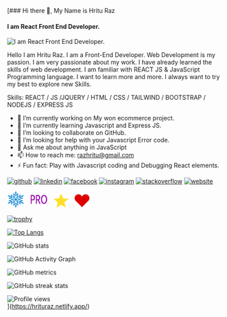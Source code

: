 [### Hi there 👋, My Name is Hritu Raz
#### I am React Front End Developer.
![I am React Front End Developer.](https://scontent.fdac5-1.fna.fbcdn.net/v/t39.30808-6/259761865_113625664474512_6386857454915636701_n.jpg?_nc_cat=105&ccb=1-7&_nc_sid=e3f864&_nc_ohc=YprIF3BC7IsAX9hmja4&_nc_ht=scontent.fdac5-1.fna&oh=00_AfCjdzG_gJ8GTrbJBs8uSEBtWxjFUQihV9pSLyrN1kRGqQ&oe=641F0596)

Hello I am Hritu Raz. I am a Front-End Developer. Web Development is my passion. I am very passionate about my work. I have already learned the skills of web development. I am familiar with REACT JS & JavaScript Programming language. I want to learn more and more. I always want to try my best to explore new Skills.

Skills: REACT / JS /JQUERY / HTML / CSS / TAILWIND / BOOTSTRAP / NODEJS / EXPRESS JS

- 🔭 I’m currently working on My won ecommerce project. 
- 🌱 I’m currently learning Javascript and Express JS. 
- 👯 I’m looking to collaborate on GitHub. 
- 🤔 I’m looking for help with your Javascript Error code. 
- 💬 Ask me about anything in JavaScript  
- 📫 How to reach me: razhritu@gmail.com 
- ⚡ Fun fact: Play with Javascript coding and Debugging React elements. 


[<img src='https://cdn.jsdelivr.net/npm/simple-icons@3.0.1/icons/github.svg' alt='github' height='40'>](https://github.com/https://github.com/HrituRaz33)  [<img src='https://cdn.jsdelivr.net/npm/simple-icons@3.0.1/icons/linkedin.svg' alt='linkedin' height='40'>](https://www.linkedin.com/in/https://www.linkedin.com/in/hritu-raz-241906229//)  [<img src='https://cdn.jsdelivr.net/npm/simple-icons@3.0.1/icons/facebook.svg' alt='facebook' height='40'>](https://www.facebook.com/https://www.facebook.com/hrituraz.banik)  [<img src='https://cdn.jsdelivr.net/npm/simple-icons@3.0.1/icons/instagram.svg' alt='instagram' height='40'>](https://www.instagram.com/https://www.instagram.com/hritu_raz_bosonto//)  [<img src='https://cdn.jsdelivr.net/npm/simple-icons@3.0.1/icons/stackoverflow.svg' alt='stackoverflow' height='40'>](https://stackoverflow.com/users/https://stackoverflow.com/users/18774920/hritu-raz)  [<img src='https://cdn.jsdelivr.net/npm/simple-icons@3.0.1/icons/icloud.svg' alt='website' height='40'>](https://hrituraz.netlify.app/)  

<a href='https://archiveprogram.github.com/'><img src='https://raw.githubusercontent.com/acervenky/animated-github-badges/master/assets/acbadge.gif' width='40' height='40'></a> <a href='https://github.com/pricing'><img src='https://raw.githubusercontent.com/acervenky/animated-github-badges/master/assets/pro.gif' width='40' height='40'></a> <a href='https://stars.github.com/'><img src='https://raw.githubusercontent.com/acervenky/animated-github-badges/master/assets/starbadge.gif' width='35' height='35'></a> <a href='https://docs.github.com/en/github/supporting-the-open-source-community-with-github-sponsors'><img src='https://raw.githubusercontent.com/acervenky/animated-github-badges/master/assets/sponsorbadge.gif' width='35' height='35'></a> 

[![trophy](https://github-profile-trophy.vercel.app/?username=https://github.com/HrituRaz33)](https://github.com/ryo-ma/github-profile-trophy)

[![Top Langs](https://github-readme-stats.vercel.app/api/top-langs/?username=https://github.com/HrituRaz33)](https://github.com/anuraghazra/github-readme-stats)

![GitHub stats](https://github-readme-stats.vercel.app/api?username=https://github.com/HrituRaz33&show_icons=true&count_private=true)  

![GitHub Activity Graph](https://activity-graph.herokuapp.com/graph?username=https://github.com/HrituRaz33)  

![GitHub metrics](https://metrics.lecoq.io/https://github.com/HrituRaz33)  

![GitHub streak stats](https://streak-stats.demolab.com/?user=https://github.com/HrituRaz33)  

![Profile views](https://gpvc.arturio.dev/https://github.com/HrituRaz33)  
](https://hrituraz.netlify.app/)
